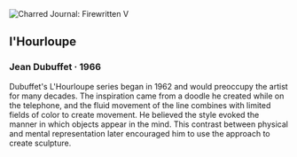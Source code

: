 <div class="artwork-of-the-day">
  <div class="container">
    <div class="img-wrapper">
      <img
        src="https://uploads0.wikiart.org/images/jean-dubuffet/l-hourloupe-1966.jpg"
        alt="Charred Journal: Firewritten V" />
    </div>
    <div class="artwork-detail">
      <div class="artwork-origin"> 
        <h2 class="artwork-name">l'Hourloupe</h2>
        <h3 class="artist">
          Jean Dubuffet
                    ·  1966
        </h3>
      </div>
      <p class="description">
        <span class="artwork-description-text ng-binding" ng-bind-html="viewModel.ArtworkOfTheDay.Description | unsafe">Dubuffet's L'Hourloupe series began in 1962 and would preoccupy the artist for many decades. The inspiration came from a doodle he created while on the telephone, and the fluid movement of the line combines with limited fields of color to create movement. He believed the style evoked the manner in which objects appear in the mind. This contrast between physical and mental representation later encouraged him to use the approach to create sculpture. </span>
                        <div class="text-shadow-container" ng-show="showShadow" style=""></div>
      </p>
    </div>
  </div>

</div>
